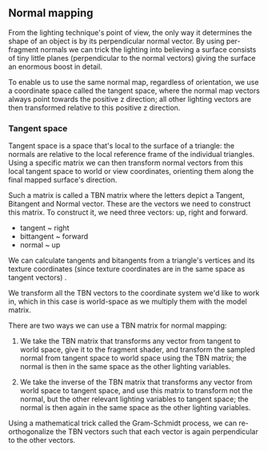 ## Normal mapping

From the lighting technique's point of view, the only way it determines the shape of an object is by its perpendicular normal vector. By using per-fragment normals we can trick the lighting into believing a surface consists of tiny little planes (perpendicular to the normal vectors) giving the surface an enormous boost in detail.

To enable us to use the same normal map, regardless of orientation, we use a coordinate space called the tangent space, where the normal map vectors always point towards the positive z direction; all other lighting vectors are then transformed relative to this positive z direction.

### Tangent space

Tangent space is a space that's local to the surface of a triangle: the normals are relative to the local reference frame of the individual triangles. Using a specific matrix we can then transform normal vectors from this local tangent space to world or view coordinates, orienting them along the final mapped surface's direction.

Such a matrix is called a TBN matrix where the letters depict a Tangent, Bitangent and Normal vector. These are the vectors we need to construct this matrix. To construct it, we need three vectors: up, right and forward.

- tangent ~ right
- bittangent ~ forward
- normal ~ up

We can calculate tangents and bitangents from a triangle's vertices and its texture coordinates (since texture coordinates are in the same space as tangent vectors) .

We transform all the TBN vectors to the coordinate system we'd like to work in, which in this case is world-space as we multiply them with the model matrix. 

There are two ways we can use a TBN matrix for normal mapping:

1. We take the TBN matrix that transforms any vector from tangent to world space, give it to the fragment shader, and transform the sampled normal from tangent space to world space using the TBN matrix; the normal is then in the same space as the other lighting variables.

2. We take the inverse of the TBN matrix that transforms any vector from world space to tangent space, and use this matrix to transform not the normal, but the other relevant lighting variables to tangent space; the normal is then again in the same space as the other lighting variables.

Using a mathematical trick called the Gram-Schmidt process, we can re-orthogonalize the TBN vectors such that each vector is again perpendicular to the other vectors. 
